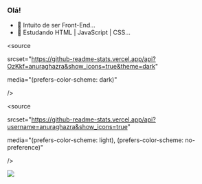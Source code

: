 ### Olá!

- 🔭 Intuito de ser Front-End...
- 🌱 Estudando HTML | JavaScript | CSS...
<picture>

<source 

  srcset="https://github-readme-stats.vercel.app/api?OzKkf=anuraghazra&show_icons=true&theme=dark"

  media="(prefers-color-scheme: dark)"

/>

<source

  srcset="https://github-readme-stats.vercel.app/api?username=anuraghazra&show_icons=true"

  media="(prefers-color-scheme: light), (prefers-color-scheme: no-preference)"

/>

<img src="https://github-readme-stats.vercel.app/api?username=anuraghazra&show_icons=true" />

</picture>
